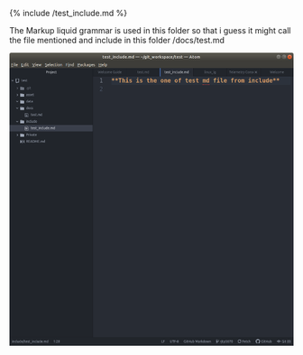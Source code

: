 {% include /test_include.md %}  

The Markup liquid grammar is used in this folder so that i guess it might call the file mentioned and include in this folder /docs/test.md  

![](/asset/image/etc/Test_pic.png)  
